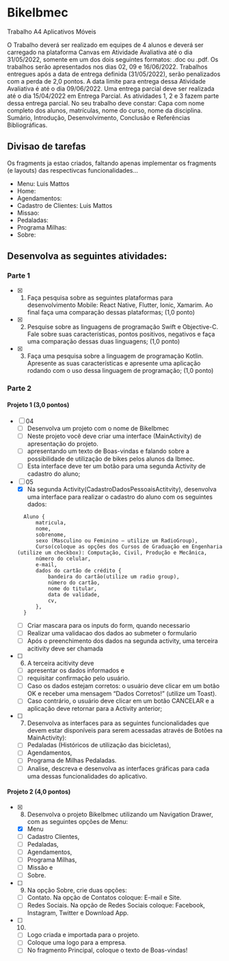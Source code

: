 # BikeIbmec
Trabalho A4 Aplicativos Móveis

O Trabalho deverá ser realizado em equipes de 4 alunos e deverá ser carregado na plataforma Canvas em Atividade Avaliativa até o dia 31/05/2022, somente em um dos dois seguintes formatos: .doc ou .pdf. Os trabalhos serão apresentados nos dias 02, 09 e 16/06/2022.
Trabalhos entregues após a data de entrega definida (31/05/2022), serão penalizados com a perda de 2,0 pontos. A data limite para entrega dessa Atividade Avaliativa é até o dia 09/06/2022.
Uma entrega parcial deve ser realizada até o dia 15/04/2022 em Entrega Parcial. As atividades 1, 2 e 3 fazem parte dessa entrega parcial.
No seu trabalho deve constar: Capa com nome completo dos alunos, matrículas, nome do curso, nome da disciplina. Sumário, Introdução, Desenvolvimento, Conclusão e Referências Bibliográficas.

## Divisao de tarefas

Os fragments ja estao criados, faltando apenas implementar os fragments (e layouts) das respectivcas funcionalidades...

- Menu: Luis Mattos
- Home: 
- Agendamentos: 
- Cadastro de Clientes: Luis Mattos
- Missao: 
- Pedaladas: 
- Programa Milhas: 
- Sobre: 

## Desenvolva as seguintes atividades:

### Parte 1

- [x] 01. Faça pesquisa sobre as seguintes plataformas para desenvolvimento Mobile: React Native, Flutter, Ionic, Xamarim. Ao final faça uma comparação dessas plataformas; (1,0 ponto)
- [x] 02. Pesquise sobre as linguagens de programação Swift e Objective-C. Fale sobre suas características, pontos positivos, negativos e faça uma comparação dessas duas linguagens; (1,0 ponto)
- [x] 03. Faça uma pesquisa sobre a linguagem de programação Kotlin. Apresente as suas características e apresente uma aplicação rodando com o uso dessa linguagem de programação; (1,0 ponto)

### Parte 2

#### Projeto 1 (3,0 pontos)

- [ ] 04
  - [ ] Desenvolva um projeto com o nome de BikeIbmec
  - [ ] Neste projeto você deve criar uma interface (MainActivity) de apresentação do projeto.
  - [ ] apresentando um texto de Boas-vindas e falando sobre a possibilidade de utilização de bikes pelos alunos da Ibmec.
  - [ ] Esta interface deve ter um botão para uma segunda Activity de cadastro do aluno;
- [ ] 05
  - [x] Na segunda Activity(CadastroDadosPessoaisActitvity), desenvolva uma interface para realizar o cadastro do aluno com os seguintes dados:
  ```
    Aluno {
        matricula,
        nome,
        sobrenome,
        sexo (Masculino ou Feminino – utilize um RadioGroup),
        Curso(coloque as opções dos Cursos de Graduação em Engenharia (utilize um checkbox): Computação, Civil, Produção e Mecânica,
        número do celular,
        e-mail,
        dados do cartão de crédito {
            bandeira do cartão(utilize um radio group),
            número do cartão,
            nome do titular,
            data de validade,
            cv,
        },
    }
  ```
  - [ ] Criar mascara para os inputs do form, quando necessario
  - [ ] Realizar uma validacao dos dados ao submeter o formulario
  - [ ] Após o preenchimento dos dados na segunda activity, uma terceira acitivity deve ser chamada
- [ ] 06. A terceira acitivity deve
  - [ ] apresentar os dados informados e
  - [ ] requisitar confirmação pelo usuário.
  - [ ] Caso os dados estejam corretos: o usuário deve clicar em um botão OK e receber uma mensagem “Dados Corretos!” (utilize um Toast).
  - [ ] Caso contrário, o usuário deve clicar em um botão CANCELAR e a aplicação deve retornar para a Activity anterior;
- [ ] 07. Desenvolva as interfaces para as seguintes funcionalidades que devem estar disponíveis para serem acessadas através de Botões na MainActivity):
  - [ ] Pedaladas (Históricos de utilização das bicicletas),
  - [ ] Agendamentos,
  - [ ] Programa de Milhas Pedaladas.
  - [ ] Analise, descreva e desenvolva as interfaces gráficas para cada uma dessas funcionalidades do aplicativo.

#### Projeto 2 (4,0 pontos)

- [x] 08. Desenvolva o projeto BikeIbmec utilizando um Navigation Drawer, com as seguintes opções de Menu:
  - [x] Menu 
  - [ ] Cadastro Clientes,
  - [ ] Pedaladas,
  - [ ] Agendamentos,
  - [ ] Programa Milhas,
  - [ ] Missão e
  - [ ] Sobre.
- [ ] 09. Na opção Sobre, crie duas opções:
  - [ ] Contato. Na opção de Contatos coloque: E-mail e Site.
  - [ ] Redes Sociais. Na opção de Redes Sociais coloque: Facebook, Instagram, Twitter e Download App.
- [ ] 10.
  - [ ] Logo criada e importada para o projeto.
  - [ ] Coloque uma logo para a empresa.
  - [ ] No fragmento Principal, coloque o texto de Boas-vindas!
